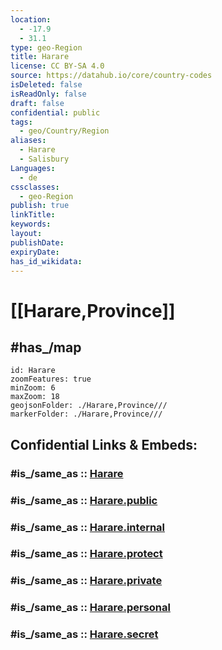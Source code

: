 ```yaml
---
location:
  - -17.9
  - 31.1
type: geo-Region
title: Harare
license: CC BY-SA 4.0
source: https://datahub.io/core/country-codes
isDeleted: false
isReadOnly: false
draft: false
confidential: public
tags:
  - geo/Country/Region
aliases:
  - Harare
  - Salisbury
Languages:
  - de
cssclasses:
  - geo-Region
publish: true
linkTitle:
keywords:
layout:
publishDate:
expiryDate:
has_id_wikidata:
---
```


# [[Harare,Province]] 


## #has_/map 

```leaflet
id: Harare
zoomFeatures: true 
minZoom: 6 
maxZoom: 18
geojsonFolder: ./Harare,Province///
markerFolder: ./Harare,Province///
```

## Confidential Links & Embeds: 

### #is_/same_as :: [Harare](/_Standards/Earth/Continent/Africa/Africa~South/Zimbabwe/Provinces~Zimbabwe/Harare.md) 

### #is_/same_as :: [Harare.public](/_public/Earth/Continent/Africa/Africa~South/Zimbabwe/Provinces~Zimbabwe/Harare.public.md) 

### #is_/same_as :: [Harare.internal](/_internal/Earth/Continent/Africa/Africa~South/Zimbabwe/Provinces~Zimbabwe/Harare.internal.md) 

### #is_/same_as :: [Harare.protect](/_protect/Earth/Continent/Africa/Africa~South/Zimbabwe/Provinces~Zimbabwe/Harare.protect.md) 

### #is_/same_as :: [Harare.private](/_private/Earth/Continent/Africa/Africa~South/Zimbabwe/Provinces~Zimbabwe/Harare.private.md) 

### #is_/same_as :: [Harare.personal](/_personal/Earth/Continent/Africa/Africa~South/Zimbabwe/Provinces~Zimbabwe/Harare.personal.md) 

### #is_/same_as :: [Harare.secret](/_secret/Earth/Continent/Africa/Africa~South/Zimbabwe/Provinces~Zimbabwe/Harare.secret.md)

